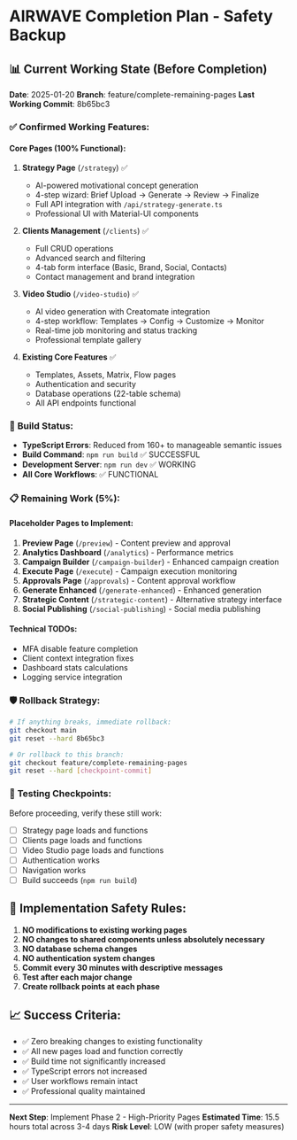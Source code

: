 # AIRWAVE Completion Plan - Safety Backup

## 📊 Current Working State (Before Completion)

**Date**: 2025-01-20
**Branch**: feature/complete-remaining-pages
**Last Working Commit**: 8b65bc3

### ✅ **Confirmed Working Features**:

#### **Core Pages (100% Functional)**:

1. **Strategy Page** (`/strategy`) ✅
   - AI-powered motivational concept generation
   - 4-step wizard: Brief Upload → Generate → Review → Finalize
   - Full API integration with `/api/strategy-generate.ts`
   - Professional UI with Material-UI components

2. **Clients Management** (`/clients`) ✅
   - Full CRUD operations
   - Advanced search and filtering
   - 4-tab form interface (Basic, Brand, Social, Contacts)
   - Contact management and brand integration

3. **Video Studio** (`/video-studio`) ✅
   - AI video generation with Creatomate integration
   - 4-step workflow: Templates → Config → Customize → Monitor
   - Real-time job monitoring and status tracking
   - Professional template gallery

4. **Existing Core Features** ✅
   - Templates, Assets, Matrix, Flow pages
   - Authentication and security
   - Database operations (22-table schema)
   - All API endpoints functional

### 🔧 **Build Status**:

- **TypeScript Errors**: Reduced from 160+ to manageable semantic issues
- **Build Command**: `npm run build` ✅ SUCCESSFUL
- **Development Server**: `npm run dev` ✅ WORKING
- **All Core Workflows**: ✅ FUNCTIONAL

### 📋 **Remaining Work (5%)**:

#### **Placeholder Pages to Implement**:

1. **Preview Page** (`/preview`) - Content preview and approval
2. **Analytics Dashboard** (`/analytics`) - Performance metrics
3. **Campaign Builder** (`/campaign-builder`) - Enhanced campaign creation
4. **Execute Page** (`/execute`) - Campaign execution monitoring
5. **Approvals Page** (`/approvals`) - Content approval workflow
6. **Generate Enhanced** (`/generate-enhanced`) - Enhanced generation
7. **Strategic Content** (`/strategic-content`) - Alternative strategy interface
8. **Social Publishing** (`/social-publishing`) - Social media publishing

#### **Technical TODOs**:

- MFA disable feature completion
- Client context integration fixes
- Dashboard stats calculations
- Logging service integration

### 🛡️ **Rollback Strategy**:

```bash
# If anything breaks, immediate rollback:
git checkout main
git reset --hard 8b65bc3

# Or rollback to this branch:
git checkout feature/complete-remaining-pages
git reset --hard [checkpoint-commit]
```

### 🧪 **Testing Checkpoints**:

Before proceeding, verify these still work:

- [ ] Strategy page loads and functions
- [ ] Clients page loads and functions
- [ ] Video Studio page loads and functions
- [ ] Authentication works
- [ ] Navigation works
- [ ] Build succeeds (`npm run build`)

## 🎯 **Implementation Safety Rules**:

1. **NO modifications to existing working pages**
2. **NO changes to shared components unless absolutely necessary**
3. **NO database schema changes**
4. **NO authentication system changes**
5. **Commit every 30 minutes with descriptive messages**
6. **Test after each major change**
7. **Create rollback points at each phase**

## 📈 **Success Criteria**:

- ✅ Zero breaking changes to existing functionality
- ✅ All new pages load and function correctly
- ✅ Build time not significantly increased
- ✅ TypeScript errors not increased
- ✅ User workflows remain intact
- ✅ Professional quality maintained

---

**Next Step**: Implement Phase 2 - High-Priority Pages
**Estimated Time**: 15.5 hours total across 3-4 days
**Risk Level**: LOW (with proper safety measures)
